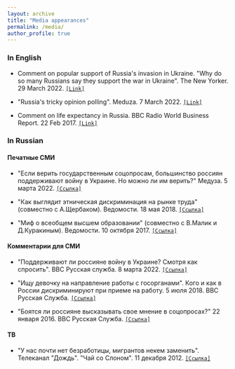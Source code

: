 ```yaml
---
layout: archive
title: "Media appearances"
permalink: /media/
author_profile: true
---
```


### In English

* Comment on popular support of Russia's invasion in Ukraine. "Why do so many Russians say they support the war in Ukraine". The New Yorker. 29 March 2022. [`[Link]`](https://www.newyorker.com/news/news-desk/why-do-so-many-russians-say-they-support-the-war-in-ukraine)

* "Russia's tricky opinion polling". Meduza. 7 March 2022. [`[Link]`](https://meduza.io/en/feature/2022/03/07/russia-s-tricky-opinion-polling)

* Comment on life expectancy in Russia. BBC Radio World Business Report. 22 Feb 2017. [`[Link]`](https://www.bbc.co.uk/programmes/p04tqphc)

### In Russian

#### Печатные СМИ

* "Если верить государственным соцопросам, большинство россиян поддерживают войну в Украине. Но можно ли им верить?" Медуза. 5 марта 2022. [`[Ссылка]`](https://meduza.io/feature/2022/03/05/esli-verit-gosudarstvennym-sotsoprosam-bolshinstvo-rossiyan-podderzhivayut-voynu-v-ukraine-no-mozhno-li-im-verit)

* "Как выглядит этническая дискриминация на рынке труда" (совместно с А.Щербаком). Ведомости. 18 мая 2018. [`[Ссылка]`](https://www.vedomosti.ru/opinion/articles/2018/05/18/769904-etnicheskaya-diskriminatsiya)

* "Миф о всеобщем высшем образовании" (совместно с В.Малик и Д.Куракиным). Ведомости. 10 октября 2017. [`[Ссылка]`](https://www.vedomosti.ru/opinion/articles/2017/10/10/737202-mif-o-vseobschem-visshem)

#### Комментарии для СМИ

* "Поддерживают ли россияне войну в Украине? Смотря как спросить". BBC Русская служба. 8 марта 2022. [`[Ссылка]`](https://www.bbc.com/russian/news-60662712)

* "Ищу девочку на направление работы с госорганами". Кого и как в России дискриминируют при приеме на работу. 5 июля 2018. BBC Русская Служба. [`[Ссылка]`](https://www.bbc.com/russian/features-44727766)

* "Боятся ли россияне высказывать свое мнение в соцопросах?" 22 января 2016. BBC Русская Служба. [`[Ссылка]`](https://www.bbc.com/russian/society/2016/01/160122_qd_russia_polls_fear)

#### ТВ

* "У нас почти нет безработицы, мигрантов некем заменить". Телеканал "Дождь". "Чай со Слоном". 11 декабря 2012. [`[Ссылка]`](https://tvrain.ru/teleshow/tea_with_an_elephant/u_nas_pochti_net_bezrabotitsy_migrantov_nekem_zamenit-334065/)

